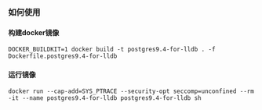 ### 如何使用
#### 构建docker镜像
```
DOCKER_BUILDKIT=1 docker build -t postgres9.4-for-lldb . -f Dockerfile.postgres9.4-for-lldb
```
#### 运行镜像
```
docker run --cap-add=SYS_PTRACE --security-opt seccomp=unconfined --rm -it --name postgres9.4-for-lldb postgres9.4-for-lldb sh
```
